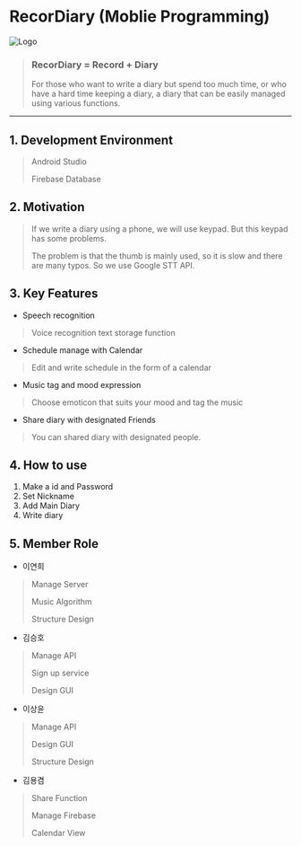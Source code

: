 # RecorDiary   (Moblie Programming)

![Logo](https://user-images.githubusercontent.com/44600564/173354358-bdf5147e-bda5-44fa-8e8f-0ce136cd4147.png)
> ### **RecorDiary = Record + Diary**
>For those who want to write a diary but spend too much time, or who have a hard time keeping a diary, a diary that can be easily managed using various functions.
---
## 1. Development Environment 

> Android Studio
> 
> Firebase Database

## 2. Motivation

>If we write a diary using a phone, we will use keypad. But this keypad has some problems. 
>
>The problem is that the thumb is mainly used, so it is slow and there are many typos. So we use Google STT API.

## 3. Key Features

- Speech recognition
>Voice recognition text storage function
- Schedule manage with Calendar
>Edit and write schedule in the form of a calendar
- Music tag and mood expression
>Choose emoticon that suits your mood and tag the music
- Share diary with designated Friends
>You can shared diary with designated people.

## 4. How to use

1) Make a id and Password
2) Set Nickname
3) Add Main Diary
4) Write diary


## 5. Member Role

- 이연희
>Manage Server
>
>Music Algorithm
>
>Structure Design

- 김승호
> Manage API
> 
> Sign up service
> 
> Design GUI

- 이상윤
> Manage API
> 
> Design GUI
> 
> Structure Design

- 김용겸
> Share Function
> 
> Manage Firebase
> 
> Calendar View

